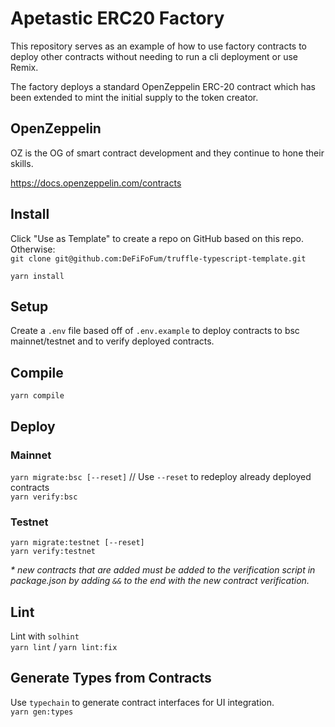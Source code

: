 # Apetastic ERC20 Factory
This repository serves as an example of how to use factory contracts to deploy other contracts without needing to run a cli deployment or use Remix. 

The factory deploys a standard OpenZeppelin ERC-20 contract which has been extended to mint the initial supply to the token creator. 

## OpenZeppelin
OZ is the OG of smart contract development and they continue to hone their skills. 

https://docs.openzeppelin.com/contracts 
## Install 
Click "Use as Template" to create a repo on GitHub based on this repo. Otherwise:  
`git clone git@github.com:DeFiFoFum/truffle-typescript-template.git`   
  
`yarn install`

## Setup
Create a `.env` file based off of `.env.example` to deploy contracts to bsc mainnet/testnet and to verify deployed contracts.  

## Compile
`yarn compile`

## Deploy 

### Mainnet
`yarn migrate:bsc [--reset]` // Use `--reset` to redeploy already deployed contracts   
`yarn verify:bsc`  

### Testnet
`yarn migrate:testnet [--reset]`  
`yarn verify:testnet`  
  
_* new contracts that are added must be added to the verification script in package.json by adding `&&` to the end with the new contract verification._


## Lint
Lint with `solhint`  
`yarn lint` / `yarn lint:fix`    

## Generate Types from Contracts
Use `typechain` to generate contract interfaces for UI integration.  
`yarn gen:types`  

